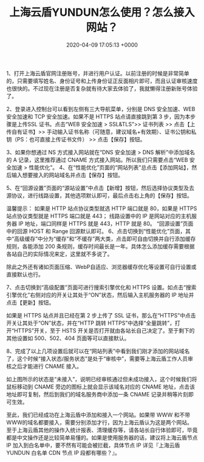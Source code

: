﻿---
layout: post
title:  "上海云盾YUNDUN怎么使用？怎么接入网站？"
date:   2020-04-09 17:05:13 +0000
categories: jekyll update
---
1、打开上海云盾官网注册账号，并进行用户认证。以前注册的时候是非常简单的，只需要填写姓名、身份证号和上传身份证正反面相片即可，而且认证审核速度也很快的。不过现在注册是否复杂就有待大家去体验了，我就懒得注册新账号体验了。

2、登录进入控制台可以看到左侧有三大导航菜单，分别是 DNS 安全加速、WEB 安全加速和 TCP 安全加速。如果不是 HTTPS 站点请直接跳到第 3 步，因为本步骤是上传SSL 证书。点击“WEB 安全加速 > SSL&TLS”>> 证书列表 >> 点击【上传自有证书】>> 手动输入证书名称（可随意，建议域名+有效期）、证书公钥和私钥（PS：也可直接上传证书文件） >> 点击【保存】按钮。

3、如果你想通过 NS 方式接入网站就在“DNS 安全加速 > DNS 解析”中添加域名的 A 记录，这里推荐通过 CNAME 方式接入网站。所以我们只需要点击“WEB 安全加速 > 性能优化”。
4、在“性能优化”页面的“网站列表”总点击【添加网站】，然后输入想要接入的网站域名并点击【保存】按钮。

5、在“回源设置”页面的“源站设置”中点击【新增】按钮，然后选择协议类型及去源协议，进行线路设置，其他选项默认即可，最后点击右上角的【保存】按钮。

温馨提示：
如果是 HTTP 站点协议类型就选 HTTP 端口就是 80，如果是 HTTPS 站点协议类型就是 HTTPS 端口就是 443；
线路设置中的 IP 是网站对应的主机服务器 IP 地址，端口同样是 HTTPS 就是 443，HTTP 就是 80。
“回源设置”页面中的回源 HOST 和 Range 回源默认即可。
6、点击切换到“性能优化”页面，其中“高级缓存”中分为“缓存”和“不缓存”两大类，点击即可自由切换并自行添加缓存规则，各能添加 200 条规则，缓存时间最长是一年。具体怎么添加缓存需要根据各站自己的实际情况来定，这里就不多说了。


除此之外还有诸如页面压缩、WebP自适应、浏览器缓存优化等设置可自行设置或直接默认也行。

7、点击切换到“高级配置”页面可进行搜索引擎优化和 HTTPS 设置。如点击“搜索引擎优化”右侧对应的开关让其处于“ON”状态，然后输入主机服务器的 IP 地址并点击【更新】按钮。

如果是 HTTPS 站点并且已经在第 2 步上传了 SSL 证书，那么在“HTTPS”中点击开关让其处于“ON”状态，并在“HTTP 跳转 HTTPS”中选择“全量跳转”，打开“HTTPS”开关，至于 HSTS 开关是否打开就由各站长自己决定了。至于剩下的其他设置如 500、502、404 页面等可以直接默认。

8、完成了以上几项设置后就可以在“网站列表”中看到我们刚才添加的网站域名了，这个时候“接入状态/服务状态”是处于“审核中”，需要等上海云盾工作人员审核之后才能进行 CNAME 接入。


如上图所示的状态是“未接入”，说明已经审核通过但未成功接入，这个时候我们将鼠标移动到 CNAME 旁边的图标上就会显示该域名对应的 CNAME 地址，点击该地址即可复制，然后到我们的域名服务商中添加一条 CNAME 记录并稍等片刻即可生效。

至此，我们已经成功在上海云盾中添加和接入一个网站。如果带 WWW 和不带 WWW的域名都要接入，需要分别添加才行，因为上海云盾认为这是两个网站。至于上海云盾其他的操作入统计报表、清理缓存等，请各站长自行体验即可，毕竟都是中文操作还是比较简单易懂的。如果是使用服务器的话，建议将上海云盾节点 IP 加入到白名单中，要不然有可能会被拦截，具体节点 IP 详见『上海云盾 YUNDUN 白名单 CDN 节点 IP 段都有哪些？』。